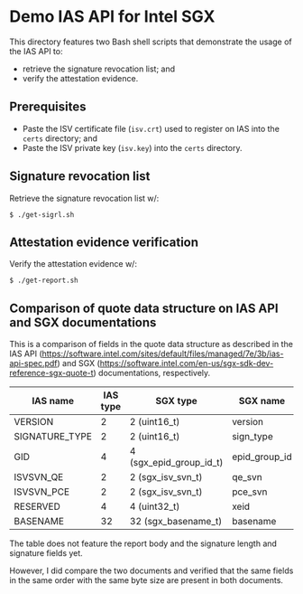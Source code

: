 # Demo IAS API for Intel SGX

This directory features two Bash shell scripts that demonstrate the usage of the IAS API to:
* retrieve the signature revocation list; and
* verify the attestation evidence.

## Prerequisites

* Paste the ISV certificate file (`isv.crt`) used to register on IAS into the `certs` directory; and
* Paste the ISV private key (`isv.key`) into the `certs` directory.

## Signature revocation list

Retrieve the signature revocation list w/:
```
$ ./get-sigrl.sh
```

## Attestation evidence verification

Verify the attestation evidence w/:
```
$ ./get-report.sh
```

## Comparison of quote data structure on IAS API and SGX documentations

This is a comparison of fields in the quote data structure as described in the IAS API (https://software.intel.com/sites/default/files/managed/7e/3b/ias-api-spec.pdf) and SGX (https://software.intel.com/en-us/sgx-sdk-dev-reference-sgx-quote-t) documentations, respectively.

| IAS name        | IAS type  | SGX type                | SGX name      |
|-----------------|-----------|-------------------------|---------------|
| VERSION         | 2         | 2 (uint16_t)            | version       |
| SIGNATURE_TYPE  | 2         | 2 (uint16_t)            | sign_type     |
| GID             | 4         | 4 (sgx_epid_group_id_t) | epid_group_id |
| ISVSVN_QE       | 2         | 2 (sgx_isv_svn_t)       | qe_svn        |
| ISVSVN_PCE      | 2         | 2 (sgx_isv_svn_t)       | pce_svn       |
| RESERVED        | 4         | 4 (uint32_t)            | xeid          |
| BASENAME        | 32        | 32 (sgx_basename_t)     | basename      |

The table does not feature the report body and the signature length and signature fields yet.

However, I did compare the two documents and verified that the same fields in the same order with the same byte size are present in both documents.
